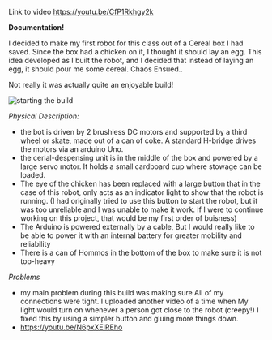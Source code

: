 Link to video https://youtu.be/CfP1Rkhgy2k


**Documentation!**

I decided to make my first robot for this class out of a Cereal box I had saved. Since the box had a chicken on it, I thought it should lay an egg. This idea developed as I built the robot, and I decided that instead of laying an egg, it should pour me some cereal. Chaos Ensued..

Not really it was actually quite an enjoyable build!

![starting the build](Images/process.jpg)

_Physical Description:_

- the bot is driven by 2 brushless DC motors and supported by a third wheel or skate, made out of a can of coke. A standard H-bridge drives the motors via an arduino Uno. 
- the cerial-despensing unit is in the middle of the box and powered by a large servo motor. It holds a small cardboard cup where stowage can be loaded.
- The eye of the chicken has been replaced with a large button that in the case of this robot, only acts as an indicator light to show that the robot is running. (I had originally tried to use this button to start the robot, but it was too unreliable and I was unable to make it work. If I were to continue working on this project, that would be my first order of buisness) 
- The Arduino is powered externally by a cable, But I would really like to be able to power it with an internal battery for greater mobility and reliability
- There is a can of Hommos in the bottom of the box to make sure it is not top-heavy

_Problems_

- my main problem during this build was making sure All of my connections were tight. I uploaded another video of a time when My light would turn on whenever a person got close to the robot (creepy!) I fixed this by using a simpler button and gluing more things down. 
- https://youtu.be/N6pxXEIREho

